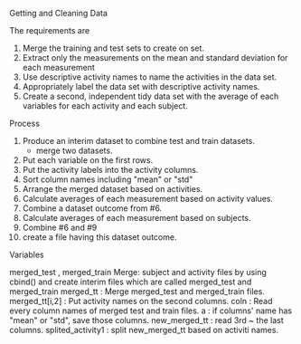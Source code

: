 Getting and Cleaning Data

The requirements are

1. Merge the training and test sets to create on set.
2. Extract only the measurements on the mean and standard deviation for each measurement
3. Use descriptive activity names to name the activities in the data set.
4. Appropriately label the data set with descriptive activity names.
5. Create a second, independent tidy data set with the average of each variables for each activity and each subject.


Process
1. Produce an interim dataset to combine test and train datasets. 
   - merge two datasets.
2. Put each variable on the first rows.
3. Put the activity labels into the activity columns. 
4. Sort column names including "mean" or "std"
5. Arrange the merged dataset based on activities. 
6. Calculate averages of each measurement based on activity values. 
7. Combine a dataset outcome from #6.
8. Calculate averages of each measurement based on subjects.
9. Combine #6 and #9
10. create a file having this dataset outcome. 
 

Variables 

merged_test , merged_train Merge: subject and activity files by using cbind() and create interim files which are called merged_test and merged_train
merged_tt : Merge merged_test and merged_train files.
merged_tt[i,2] : Put activity names on the second columns.
coln : Read every column names of merged test and train files.
a : if columns' name has "mean" or "std", save those columns.
new_merged_tt : read 3rd ~ the last columns.
splited_activity1 : split new_merged_tt based on activiti names.
